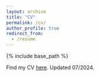 ```yaml
---
layout: archive
title: "CV"
permalink: /cv/
author_profile: true
redirect_from:
  - /resume
---
```


{% include base_path %}

Find my CV <u><a href="https://sahokoishida.github.io/files/cv.pdf">here</a></u>. Updated 07/2024.
<br/>